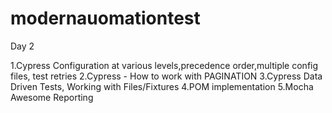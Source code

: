 # modernauomationtest
Day 2

1.Cypress Configuration at various levels,precedence order,multiple config files, test retries
2.Cypress - How to work with PAGINATION
3.Cypress Data Driven Tests, Working with Files/Fixtures
4.POM implementation
5.Mocha Awesome Reporting
